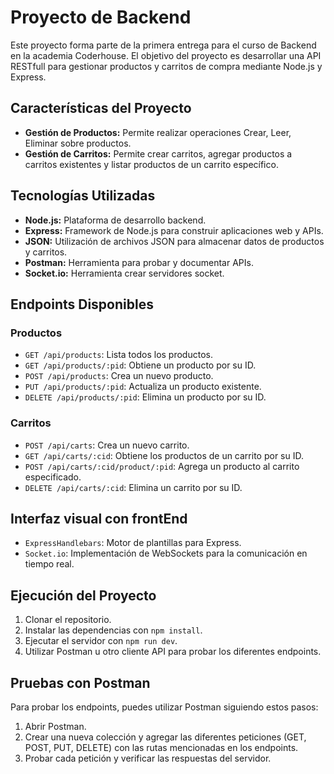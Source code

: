 # Proyecto de Backend

Este proyecto forma parte de la primera entrega para el curso de Backend en la academia Coderhouse. El objetivo del proyecto es desarrollar una API RESTfull para gestionar productos y carritos de compra mediante Node.js y Express.

## Características del Proyecto

- **Gestión de Productos:** Permite realizar operaciones Crear, Leer, Eliminar sobre productos.
- **Gestión de Carritos:** Permite crear carritos, agregar productos a carritos existentes y listar productos de un carrito específico.

## Tecnologías Utilizadas

- **Node.js:** Plataforma de desarrollo backend.
- **Express:** Framework de Node.js para construir aplicaciones web y APIs.
- **JSON:** Utilización de archivos JSON para almacenar datos de productos y carritos.
- **Postman:** Herramienta para probar y documentar APIs.
- **Socket.io:** Herramienta crear servidores socket.

## Endpoints Disponibles

### Productos

- `GET /api/products`: Lista todos los productos.
- `GET /api/products/:pid`: Obtiene un producto por su ID.
- `POST /api/products`: Crea un nuevo producto.
- `PUT /api/products/:pid`: Actualiza un producto existente.
- `DELETE /api/products/:pid`: Elimina un producto por su ID.

### Carritos

- `POST /api/carts`: Crea un nuevo carrito.
- `GET /api/carts/:cid`: Obtiene los productos de un carrito por su ID.
- `POST /api/carts/:cid/product/:pid`: Agrega un producto al carrito especificado.
- `DELETE /api/carts/:cid`: Elimina un carrito por su ID.

## Interfaz visual con frontEnd
- `ExpressHandlebars`: Motor de plantillas para Express.
- `Socket.io`: Implementación de WebSockets para la comunicación en tiempo real.

## Ejecución del Proyecto

1. Clonar el repositorio.
2. Instalar las dependencias con `npm install`.
3. Ejecutar el servidor con `npm run dev`.
4. Utilizar Postman u otro cliente API para probar los diferentes endpoints.

## Pruebas con Postman

Para probar los endpoints, puedes utilizar Postman siguiendo estos pasos:

1. Abrir Postman.
2. Crear una nueva colección y agregar las diferentes peticiones (GET, POST, PUT, DELETE) con las rutas mencionadas en los endpoints.
3. Probar cada petición y verificar las respuestas del servidor.